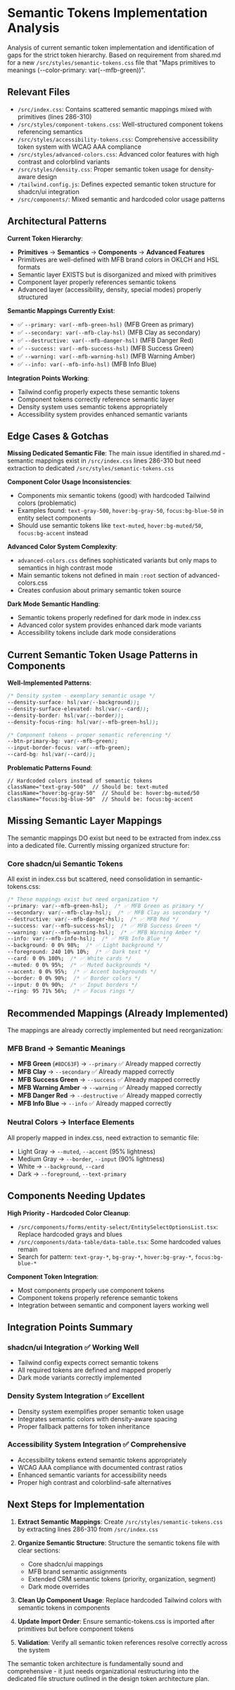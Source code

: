 # Semantic Tokens Implementation Analysis

Analysis of current semantic token implementation and identification of gaps for the strict token hierarchy. Based on requirement from shared.md for a new `/src/styles/semantic-tokens.css` file that "Maps primitives to meanings (--color-primary: var(--mfb-green))".

## Relevant Files

- `/src/index.css`: Contains scattered semantic mappings mixed with primitives (lines 286-310)
- `/src/styles/component-tokens.css`: Well-structured component tokens referencing semantics
- `/src/styles/accessibility-tokens.css`: Comprehensive accessibility token system with WCAG AAA compliance
- `/src/styles/advanced-colors.css`: Advanced color features with high contrast and colorblind variants
- `/src/styles/density.css`: Proper semantic token usage for density-aware design
- `/tailwind.config.js`: Defines expected semantic token structure for shadcn/ui integration
- `/src/components/`: Mixed semantic and hardcoded color usage patterns

## Architectural Patterns

**Current Token Hierarchy**:
- **Primitives** → **Semantics** → **Components** → **Advanced Features**
- Primitives are well-defined with MFB brand colors in OKLCH and HSL formats
- Semantic layer EXISTS but is disorganized and mixed with primitives
- Component layer properly references semantic tokens
- Advanced layer (accessibility, density, special modes) properly structured

**Semantic Mappings Currently Exist**:
- ✅ `--primary: var(--mfb-green-hsl)` (MFB Green as primary)
- ✅ `--secondary: var(--mfb-clay-hsl)` (MFB Clay as secondary)
- ✅ `--destructive: var(--mfb-danger-hsl)` (MFB Danger Red)
- ✅ `--success: var(--mfb-success-hsl)` (MFB Success Green)
- ✅ `--warning: var(--mfb-warning-hsl)` (MFB Warning Amber)
- ✅ `--info: var(--mfb-info-hsl)` (MFB Info Blue)

**Integration Points Working**:
- Tailwind config properly expects these semantic tokens
- Component tokens correctly reference semantic layer
- Density system uses semantic tokens appropriately
- Accessibility system provides enhanced semantic variants

## Edge Cases & Gotchas

**Missing Dedicated Semantic File**: The main issue identified in shared.md - semantic mappings exist in `/src/index.css` lines 286-310 but need extraction to dedicated `/src/styles/semantic-tokens.css`

**Component Color Usage Inconsistencies**:
- Components mix semantic tokens (good) with hardcoded Tailwind colors (problematic)
- Examples found: `text-gray-500`, `hover:bg-gray-50`, `focus:bg-blue-50` in entity select components
- Should use semantic tokens like `text-muted`, `hover:bg-muted/50`, `focus:bg-accent` instead

**Advanced Color System Complexity**:
- `advanced-colors.css` defines sophisticated variants but only maps to semantics in high contrast mode
- Main semantic tokens not defined in main `:root` section of advanced-colors.css
- Creates confusion about primary semantic token source

**Dark Mode Semantic Handling**:
- Semantic tokens properly redefined for dark mode in index.css
- Advanced color system provides enhanced dark mode variants
- Accessibility tokens include dark mode considerations

## Current Semantic Token Usage Patterns in Components

**Well-Implemented Patterns**:
```css
/* Density system - exemplary semantic usage */
--density-surface: hsl(var(--background));
--density-surface-elevated: hsl(var(--card));
--density-border: hsl(var(--border));
--density-focus-ring: hsl(var(--mfb-green-hsl));

/* Component tokens - proper semantic referencing */
--btn-primary-bg: var(--mfb-green);
--input-border-focus: var(--mfb-green);
--card-bg: hsl(var(--card));
```

**Problematic Patterns Found**:
```tsx
// Hardcoded colors instead of semantic tokens
className="text-gray-500"  // Should be: text-muted
className="hover:bg-gray-50"  // Should be: hover:bg-muted/50
className="focus:bg-blue-50"  // Should be: focus:bg-accent
```

## Missing Semantic Layer Mappings

The semantic mappings DO exist but need to be extracted from index.css into a dedicated file. Currently missing organized structure for:

### Core shadcn/ui Semantic Tokens
All exist in index.css but scattered, need consolidation in semantic-tokens.css:

```css
/* These mappings exist but need organization */
--primary: var(--mfb-green-hsl);  /* ✅ MFB Green as primary */
--secondary: var(--mfb-clay-hsl);  /* ✅ MFB Clay as secondary */
--destructive: var(--mfb-danger-hsl);  /* ✅ MFB Red */
--success: var(--mfb-success-hsl);  /* ✅ MFB Success Green */
--warning: var(--mfb-warning-hsl);  /* ✅ MFB Warning Amber */
--info: var(--mfb-info-hsl);  /* ✅ MFB Info Blue */
--background: 0 0% 98%;  /* ✅ Light background */
--foreground: 240 10% 10%;  /* ✅ Dark text */
--card: 0 0% 100%;  /* ✅ White cards */
--muted: 0 0% 95%;  /* ✅ Muted backgrounds */
--accent: 0 0% 95%;  /* ✅ Accent backgrounds */
--border: 0 0% 90%;  /* ✅ Border colors */
--input: 0 0% 90%;  /* ✅ Input borders */
--ring: 95 71% 56%;  /* ✅ Focus rings */
```

## Recommended Mappings (Already Implemented)

The mappings are already correctly implemented but need reorganization:

### MFB Brand → Semantic Meanings
- **MFB Green** (`#8DC63F`) → `--primary` ✅ Already mapped correctly
- **MFB Clay** → `--secondary` ✅ Already mapped correctly
- **MFB Success Green** → `--success` ✅ Already mapped correctly
- **MFB Warning Amber** → `--warning` ✅ Already mapped correctly
- **MFB Danger Red** → `--destructive` ✅ Already mapped correctly
- **MFB Info Blue** → `--info` ✅ Already mapped correctly

### Neutral Colors → Interface Elements
All properly mapped in index.css, need extraction to semantic file:
- Light Gray → `--muted`, `--accent` (95% lightness)
- Medium Gray → `--border`, `--input` (90% lightness)
- White → `--background`, `--card`
- Dark → `--foreground`, `--text-primary`

## Components Needing Updates

**High Priority - Hardcoded Color Cleanup**:
- `/src/components/forms/entity-select/EntitySelectOptionsList.tsx`: Replace hardcoded grays and blues
- `/src/components/data-table/data-table.tsx`: Some hardcoded values remain
- Search for pattern: `text-gray-*`, `bg-gray-*`, `hover:bg-gray-*`, `focus:bg-blue-*`

**Component Token Integration**:
- Most components properly use component tokens
- Component tokens properly reference semantic tokens
- Integration between semantic and component layers working well

## Integration Points Summary

### shadcn/ui Integration ✅ Working Well
- Tailwind config expects correct semantic tokens
- All required tokens are defined and mapped properly
- Dark mode variants correctly implemented

### Density System Integration ✅ Excellent
- Density system exemplifies proper semantic token usage
- Integrates semantic colors with density-aware spacing
- Proper fallback patterns for token inheritance

### Accessibility System Integration ✅ Comprehensive
- Accessibility tokens extend semantic tokens appropriately
- WCAG AAA compliance with documented contrast ratios
- Enhanced semantic variants for accessibility needs
- Proper high contrast and colorblind-safe alternatives

## Next Steps for Implementation

1. **Extract Semantic Mappings**: Create `/src/styles/semantic-tokens.css` by extracting lines 286-310 from `/src/index.css`

2. **Organize Semantic Structure**: Structure the semantic tokens file with clear sections:
   - Core shadcn/ui mappings
   - MFB brand semantic assignments
   - Extended CRM semantic tokens (priority, organization, segment)
   - Dark mode overrides

3. **Clean Up Component Usage**: Replace hardcoded Tailwind colors with semantic tokens in components

4. **Update Import Order**: Ensure semantic-tokens.css is imported after primitives but before component tokens

5. **Validation**: Verify all semantic token references resolve correctly across the system

The semantic token architecture is fundamentally sound and comprehensive - it just needs organizational restructuring into the dedicated file structure outlined in the design token architecture plan.